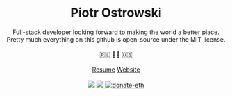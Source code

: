 <h1 align="center">
  Piotr Ostrowski
</h1>
<div align="center">
 Full-stack developer looking forward to making the world a better place. Pretty much everything on this github is open-source under the MIT license.
 <br />
 <br />
 🇵🇱 🏳️‍🌈 🇺🇸
</div>
<br />
<div align="center">
  <a href="https://github.com/piotrostr/resume">Resume</a>
  <a href="https://piotrostr.com">Website</a>
</div>
<br />
<div align="center">
<img src="https://img.shields.io/badge/%E2%9D%A4%EF%B8%8F-open--source-red" />
<a href="mailto:piotr.ostrowski@aol.com">
 <img src="https://img.shields.io/badge/%F0%9F%93%AB-piotr.ostrowski@aol.com-blue" /> 
</a>
 <a href="https://en.cryptobadges.io/donate/0x2eD29d982B0120d49899a7cC7AfE7f5d5435bC97">
  <img src="https://camo.githubusercontent.com/e96ba7a90d666c76a314e022e072252435a4b271d63b5959e0d4cd7fdbb1032e/68747470733a2f2f656e2e63727970746f6261646765732e696f2f62616467652f6d6963726f2f307865386364663032656664386162306134393064376232636231333535333338396339626339333265" alt="donate-eth" />
</a>
</div>
